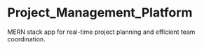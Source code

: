 # Project_Management_Platform
MERN stack app for real-time project planning and efficient team coordination.
